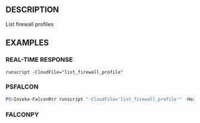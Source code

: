## DESCRIPTION
List firewall profiles

## EXAMPLES

### REAL-TIME RESPONSE
```
runscript -CloudFile="list_firewall_profile"
```
### PSFALCON
```powershell
PS>Invoke-FalconRtr runscript "-CloudFile='list_firewall_profile'" -HostId <id>, <id>
```
### FALCONPY
